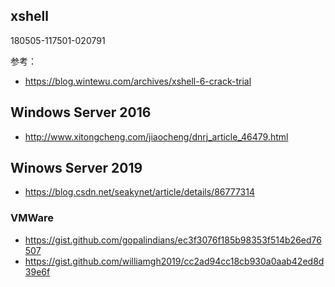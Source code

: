## xshell

180505-117501-020791

参考：
- https://blog.wintewu.com/archives/xshell-6-crack-trial


## Windows Server 2016
- http://www.xitongcheng.com/jiaocheng/dnrj_article_46479.html


## Winows Server 2019
- https://blog.csdn.net/seakynet/article/details/86777314

### VMWare
- https://gist.github.com/gopalindians/ec3f3076f185b98353f514b26ed76507
- https://gist.github.com/williamgh2019/cc2ad94cc18cb930a0aab42ed8d39e6f

